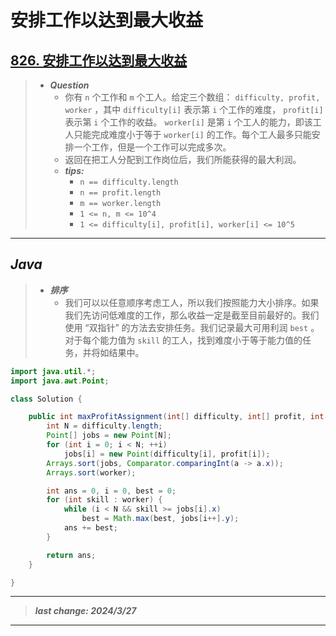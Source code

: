 # 安排工作以达到最大收益

## [826. 安排工作以达到最大收益](https://leetcode.cn/problems/most-profit-assigning-work/)

> - ***Question***
>   - 你有 `n` 个工作和 `m` 个工人。给定三个数组： `difficulty, profit, worker` ，其中 `difficulty[i]` 表示第 `i` 个工作的难度， `profit[i]` 表示第 `i` 个工作的收益。 `worker[i]` 是第 `i` 个工人的能力，即该工人只能完成难度小于等于 `worker[i]` 的工作。每个工人最多只能安排一个工作，但是一个工作可以完成多次。
>   - 返回在把工人分配到工作岗位后，我们所能获得的最大利润。
>   - ***tips:***
>     - `n == difficulty.length`
>     - `n == profit.length`
>     - `m == worker.length`
>     - `1 <= n, m <= 10^4`
>     - `1 <= difficulty[i], profit[i], worker[i] <= 10^5`

---

## *Java*

> - ***排序***
>   - 我们可以以任意顺序考虑工人，所以我们按照能力大小排序。如果我们先访问低难度的工作，那么收益一定是截至目前最好的。我们使用 “双指针” 的方法去安排任务。我们记录最大可用利润 `best` 。对于每个能力值为 `skill` 的工人，找到难度小于等于能力值的任务，并将如结果中。

```java
import java.util.*;
import java.awt.Point;

class Solution {

    public int maxProfitAssignment(int[] difficulty, int[] profit, int[] worker) {
        int N = difficulty.length;
        Point[] jobs = new Point[N];
        for (int i = 0; i < N; ++i)
            jobs[i] = new Point(difficulty[i], profit[i]);
        Arrays.sort(jobs, Comparator.comparingInt(a -> a.x));
        Arrays.sort(worker);

        int ans = 0, i = 0, best = 0;
        for (int skill : worker) {
            while (i < N && skill >= jobs[i].x)
                best = Math.max(best, jobs[i++].y);
            ans += best;
        }

        return ans;
    }

}
```

---

> ***last change: 2024/3/27***

---
